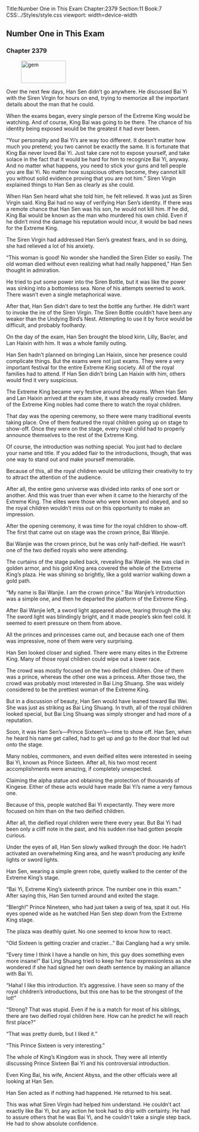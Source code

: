 Title:Number One in This Exam 
Chapter:2379 
Section:11 
Book:7 
CSS:../Styles/style.css 
viewport: width=device-width
  
## Number One in This Exam
### Chapter 2379
  
<figure>
	<img src="../Images/gem.gif" alt="gem" id="gem" width="120" height="60" />
</figure>
  

  
Over the next few days, Han Sen didn’t go anywhere. He discussed Bai Yi with the Siren Virgin for hours on end, trying to memorize all the important details about the man that he could.

When the exams began, every single person of the Extreme King would be watching. And of course, King Bai was going to be there. The chance of his identity being exposed would be the greatest it had ever been.

“Your personality and Bai Yi’s are way too different. It doesn’t matter how much you pretend; you two cannot be exactly the same. It is fortunate that King Bai never loved Bai Yi. Just take care not to expose yourself, and take solace in the fact that it would be hard for him to recognize Bai Yi, anyway. And no matter what happens, you need to stick your guns and tell people you are Bai Yi. No matter how suspicious others become, they cannot kill you without solid evidence proving that you are not him.” Siren Virgin explained things to Han Sen as clearly as she could.

When Han Sen heard what she told him, he felt relieved. It was just as Siren Virgin said. King Bai had no way of verifying Han Sen’s identity. If there was a remote chance that Han Sen was his son, he would not kill him. If he did, King Bai would be known as the man who murdered his own child. Even if he didn’t mind the damage his reputation would incur, it would be bad news for the Extreme King.

The Siren Virgin had addressed Han Sen’s greatest fears, and in so doing, she had relieved a lot of his anxiety.

“This woman is good! No wonder she handled the Siren Elder so easily. The old woman died without even realizing what had really happened,” Han Sen thought in admiration.

He tried to put some power into the Siren Bottle, but it was like the power was sinking into a bottomless sea. None of his attempts seemed to work. There wasn’t even a single metaphorical wave.

After that, Han Sen didn’t dare to test the bottle any further. He didn’t want to invoke the ire of the Siren Virgin. The Siren Bottle couldn’t have been any weaker than the Undying Bird’s Nest. Attempting to use it by force would be difficult, and probably foolhardy.

On the day of the exam, Han Sen brought the blood kirin, Lilly, Bao’er, and Lan Haixin with him. It was a whole family outing.

Han Sen hadn’t planned on bringing Lan Haixin, since her presence could complicate things. But the exams were not just exams. They were a very important festival for the entire Extreme King society. All of the royal families had to attend. If Han Sen didn’t bring Lan Haixin with him, others would find it very suspicious.

The Extreme King became very festive around the exams. When Han Sen and Lan Haixin arrived at the exam site, it was already really crowded. Many of the Extreme King nobles had come there to watch the royal children.

That day was the opening ceremony, so there were many traditional events taking place. One of them featured the royal children going up on stage to show-off. Once they were on the stage, every royal child had to properly announce themselves to the rest of the Extreme King.

Of course, the introduction was nothing special. You just had to declare your name and title. If you added flair to the introductions, though, that was one way to stand out and make yourself memorable.

Because of this, all the royal children would be utilizing their creativity to try to attract the attention of the audience.

After all, the entire geno universe was divided into ranks of one sort or another. And this was truer than ever when it came to the hierarchy of the Extreme King. The elites were those who were known and obeyed, and so the royal children wouldn’t miss out on this opportunity to make an impression.

After the opening ceremony, it was time for the royal children to show-off. The first that came out on stage was the crown prince, Bai Wanjie.

Bai Wanjie was the crown prince, but he was only half-deified. He wasn’t one of the two deified royals who were attending.

The curtains of the stage pulled back, revealing Bai Wanjie. He was clad in golden armor, and his gold King area covered the whole of the Extreme King’s plaza. He was shining so brightly, like a gold warrior walking down a gold path.

“My name is Bai Wanjie. I am the crown prince.” Bai Wanjie’s introduction was a simple one, and then he departed the platform of the Extreme King.

After Bai Wanjie left, a sword light appeared above, tearing through the sky. The sword light was blindingly bright, and it made people’s skin feel cold. It seemed to exert pressure on them from above.

All the princes and princesses came out, and because each one of them was impressive, none of them were very surprising.

Han Sen looked closer and sighed. There were many elites in the Extreme King. Many of those royal children could wipe out a lower race.

The crowd was mostly focused on the two deified children. One of them was a prince, whereas the other one was a princess. After those two, the crowd was probably most interested in Bai Ling Shuang. She was widely considered to be the prettiest woman of the Extreme King.

But in a discussion of beauty, Han Sen would have leaned toward Bai Wei. She was just as striking as Bai Ling Shuang. In truth, all of the royal children looked special, but Bai Ling Shuang was simply stronger and had more of a reputation.

Soon, it was Han Sen’s—Prince Sixteen’s—time to show off. Han Sen, when he heard his name get called, had to get up and go to the door that led out onto the stage.

Many nobles, commoners, and even deified elites were interested in seeing Bai Yi, known as Prince Sixteen. After all, his two most recent accomplishments were amazing, if completely unexpected.

Claiming the alpha statue and obtaining the protection of thousands of Kingese. Either of these acts would have made Bai Yi’s name a very famous one.

Because of this, people watched Bai Yi expectantly. They were more focused on him than on the two deified children.

After all, the deified royal children were there every year. But Bai Yi had been only a cliff note in the past, and his sudden rise had gotten people curious.

Under the eyes of all, Han Sen slowly walked through the door. He hadn’t activated an overwhelming King area, and he wasn’t producing any knife lights or sword lights.

Han Sen, wearing a simple green robe, quietly walked to the center of the Extreme King’s stage.

“Bai Yi, Extreme King’s sixteenth prince. The number one in this exam.” After saying this, Han Sen turned around and exited the stage.

“Blergh!” Prince Nineteen, who had just taken a swig of tea, spat it out. His eyes opened wide as he watched Han Sen step down from the Extreme King stage.

The plaza was deathly quiet. No one seemed to know how to react.

“Old Sixteen is getting crazier and crazier…” Bai Canglang had a wry smile.

“Every time I think I have a handle on him, this guy does something even more insane!” Bai Ling Shuang tried to keep her face expressionless as she wondered if she had signed her own death sentence by making an alliance with Bai Yi.

“Haha! I like this introduction. It’s aggressive. I have seen so many of the royal children’s introductions, but this one has to be the strongest of the lot!”

“Strong? That was stupid. Even if he is a match for most of his siblings, there are two deified royal children here. How can he predict he will reach first place?”

“That was pretty dumb, but I liked it.”

“This Prince Sixteen is very interesting.”

The whole of King’s Kingdom was in shock. They were all intently discussing Prince Sixteen Bai Yi and his controversial introduction.

Even King Bai, his wife, Ancient Abyss, and the other officials were all looking at Han Sen.

Han Sen acted as if nothing had happened. He returned to his seat.

This was what Siren Virgin had helped him understand. He couldn’t act exactly like Bai Yi, but any action he took had to drip with certainty. He had to assure others that he was Bai Yi, and he couldn’t take a single step back. He had to show absolute confidence.